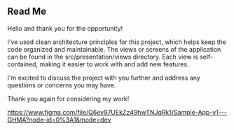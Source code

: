 
## Read Me

Hello and thank you for the opportunity!

I've used clean architecture principles for this project, which helps keep the code organized and maintainable. The views or screens of the application can be found in the src/presentation/views directory. Each view is self-contained, making it easier to work with and add new features.

I'm excited to discuss the project with you further and address any questions or concerns you may have.

Thank you again for considering my work!

https://www.figma.com/file/Q6ev97UEkZz49hwTNJqRk1/Sample-App-v1---GHMA?node-id=0%3A1&mode=dev

